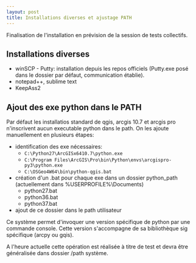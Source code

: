 ```yaml
---
layout: post
title: Installations diverses et ajustage PATH
---
```


Finalisation de l'installation en prévision de la session de tests collectifs.

## Installations diverses

* winSCP - Putty: installation depuis les repos officiels (Putty.exe posé dans le dossier par défaut, communication établie).
* notepad++, sublime text
* KeepAss2

## Ajout des exe python dans le PATH

Par défaut les installatios standard de qgis, arcgis 10.7 et arcgis pro n'inscrivent aucun executable python dans le path. On les ajoute manuellement en plusieurs étapes:
* identification des exe nécessaires: 
  - `C:\Python27\ArcGISx6410.7\python.exe`
  - `C:\Program Files\ArcGIS\Pro\bin\Python\envs\arcgispro-py3\python.exe`
  - `C:\OSGeo4W64\bin\python-qgis.bat`
* création d'un .bat pour chaque exe dans un dossier python_path (actuellement dans %USERPROFILE%\Documents)
  - python27.bat
  - python36.bat
  - python37.bat
* ajout de ce dossier dans le path utilisateur

Ce système permet d'invoquer une version spécifique de python par une commande console. Cette version s'accompagne de sa bibliothèque sig spécifique (arcpy ou gqis).

A l'heure actuelle cette opération est réalisée à titre de test et devra être généralisée dans dossier /path système.
